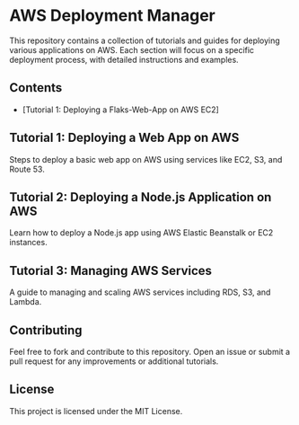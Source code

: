 # AWS Deployment Manager

This repository contains a collection of tutorials and guides for deploying various applications on AWS. Each section will focus on a specific deployment process, with detailed instructions and examples.

## Contents

- [Tutorial 1: Deploying a Flaks-Web-App on AWS EC2]

## Tutorial 1: Deploying a Web App on AWS

Steps to deploy a basic web app on AWS using services like EC2, S3, and Route 53.

## Tutorial 2: Deploying a Node.js Application on AWS

Learn how to deploy a Node.js app using AWS Elastic Beanstalk or EC2 instances.

## Tutorial 3: Managing AWS Services

A guide to managing and scaling AWS services including RDS, S3, and Lambda.

## Contributing

Feel free to fork and contribute to this repository. Open an issue or submit a pull request for any improvements or additional tutorials.

## License

This project is licensed under the MIT License.

